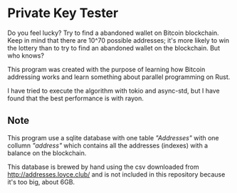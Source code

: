 # Private Key Tester

Do you feel lucky? Try to find a abandoned wallet on Bitcoin blockchain. Keep in mind that there are 10^70 possible addresses; it's more likely to win the lottery than to try to find an abandoned wallet on the blockchain. But who knows?

This program was created with the purpose of learning how Bitcoin addressing works and learn something about parallel programming on Rust.

I have tried to execute the algorithm with tokio and async-std, but I have found that the best performance is with rayon.

## Note

This program use a sqlite database with one table _"Addresses"_ with one collumn _"address"_ which contains all the addresses (indexes) with a balance on the blockchain.

This database is brewed by hand using the csv downloaded from http://addresses.loyce.club/ and is not included in this repository because it's too big, about 6GB.

